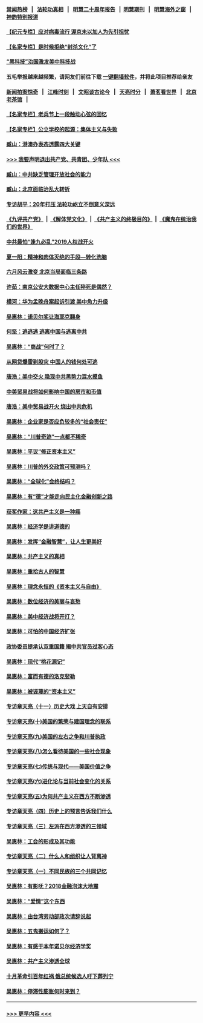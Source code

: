 #### [禁闻热榜](热点新闻.md?=0)  &nbsp;&nbsp;|&nbsp;&nbsp; [法轮功真相](https://github.com/gfw-breaker/truth/blob/master/README.md?=0) &nbsp;&nbsp;|&nbsp;&nbsp; [明慧二十周年报告](https://github.com/gfw-breaker/mh-reports/blob/master/README.md?=0) &nbsp;&nbsp;|&nbsp;&nbsp;[明慧期刊](https://github.com/gfw-breaker/mh-qikan) &nbsp;&nbsp;|&nbsp;&nbsp; [明慧海外之窗](https://github.com/gfw-breaker/mh-news/blob/master/README.md?=0) &nbsp;&nbsp;|&nbsp;&nbsp; [神韵特别报道](https://github.com/gfw-breaker/mh-news/blob/master/shenyun.md?=0)
#### [【纪元专栏】应对病毒流行 渥京未以加人为先引担忧](../pages/nsc423/n11875714.md?t=03140302) 
#### [【名家专栏】是时候拒绝“封杀文化”了](../pages/nsc423/n11814093.md?t=03140302) 
#### [“黑科技”治国激发美中科技战](../pages/nsc423/n11638056.md?t=03140302) 
#### 五毛举报越来越频繁，请网友们前往下载 [一键翻墙软件](https://github.com/gfw-breaker/ssr-accounts)，并将此项目推荐给亲友
#### [新闻拍案惊奇](https://github.com/gfw-breaker/banned-news/blob/master/pages/link4.md) &nbsp;&nbsp;|&nbsp;&nbsp; [江峰时刻](https://github.com/gfw-breaker/banned-news/blob/master/pages/link4.md) &nbsp;&nbsp;|&nbsp;&nbsp; [文昭谈古论今](https://github.com/gfw-breaker/banned-news/blob/master/pages/link4.md) &nbsp;&nbsp;|&nbsp;&nbsp; [天亮时分](https://github.com/gfw-breaker/banned-news/blob/master/pages/link4.md) &nbsp;&nbsp;|&nbsp;&nbsp; [萧茗看世界](https://github.com/gfw-breaker/banned-news/blob/master/pages/link4.md) &nbsp;&nbsp;|&nbsp;&nbsp; [北京老茶馆](https://github.com/gfw-breaker/banned-news/blob/master/pages/link4.md) &nbsp;&nbsp;|&nbsp;&nbsp; 
#### [【名家专栏】老兵节上一段触动心弦的回忆](../pages/nsc423/n11646016.md?t=03140302) 
#### [【名家专栏】公立学校的起源：集体主义与失败](../pages/nsc423/n11601833.md?t=03140302) 
#### [臧山：港澳办表态透露四大关键](../pages/nsc423/n11421628.md?t=03140302) 
#### [>>> 我要声明退出共产党、共青团、少年队 <<<](https://github.com/begood0513/goodnews/blob/master/quit/letter.md) 
#### [臧山：中共缺乏管理开放社会的能力](../pages/nsc423/n11407457.md?t=03140302) 
#### [臧山：北京面临治乱大转折](../pages/nsc423/n11406895.md?t=03140302) 
#### [专访胡平：20年打压 法轮功屹立不倒意义深远](../pages/nsc423/n11398800.md?t=03140302) 
#### [《九评共产党》](https://github.com/begood0513/9ping.md/blob/master/README.md) &nbsp;|&nbsp; [《解体党文化》](../../../../jtdwh.md/blob/master/README.md)  &nbsp;|&nbsp; [《共产主义的终极目的》](../../../../gczydzjmd.md/blob/master/README.md) &nbsp;|&nbsp; [《魔鬼在统治我们的世界》](../../../../mgztzwmdsj.md/blob/master/README.md) 
#### [中共最怕“逢九必乱”2019人权战开火](../pages/nsc423/n11385248.md?t=03140302) 
#### [夏一阳：精神和肉体灭绝的手段—转化洗脑](../pages/nsc423/n11368250.md?t=03140302) 
#### [六月风云激变 北京当局面临三条路](../pages/nsc423/n11313668.md?t=03140302) 
#### [许茹：南京公安大数据中心主任猝死是偶然？](../pages/nsc423/n11064744.md?t=03140302) 
#### [横河：华为孟晚舟案起诉引渡 美中角力升级](../pages/nsc423/n11027230.md?t=03140302) 
#### [吴惠林：诺贝尔奖让海耶克翻身](../pages/nsc423/n10890049.md?t=03140302) 
#### [何坚：逃逃逃 逃离中国与逃离中共](../pages/nsc423/n10592891.md?t=03140302) 
#### [吴惠林：“商战”何时了？](../pages/nsc423/n10573558.md?t=03140302) 
#### [从网贷爆雷到股灾 中国人的钱何处可逃](../pages/nsc423/n10572800.md?t=03140302) 
#### [唐浩：美中交火 隐现中共黑势力混水摸鱼](../pages/nsc423/n10544040.md?t=03140302) 
#### [中美贸易战将如何影响中国的房市和币值](../pages/nsc423/n10543697.md?t=03140302) 
#### [唐浩：美中贸易战开火 烧出中共危机](../pages/nsc423/n10540126.md?t=03140302) 
#### [吴惠林：企业家是否应负较多的“社会责任”](../pages/nsc423/n10535022.md?t=03140302) 
#### [吴惠林：“川普奇迹”一点都不稀奇](../pages/nsc423/n10512808.md?t=03140302) 
#### [吴惠林：平议“修正资本主义”](../pages/nsc423/n10495724.md?t=03140302) 
#### [吴惠林：川普的外交政策可预测吗？](../pages/nsc423/n10462387.md?t=03140302) 
#### [吴惠林：“全球化”会终结吗？](../pages/nsc423/n10452838.md?t=03140302) 
#### [吴惠林：有“德”才能走向民主化金融创新之路](../pages/nsc423/n10432292.md?t=03140302) 
#### [获奖作家：这共产主义是一种癌](../pages/nsc423/n10431541.md?t=03140302) 
#### [吴惠林：经济学是讲道德的](../pages/nsc423/n10398014.md?t=03140302) 
#### [吴惠林：发挥“金融智慧”，让人生更美好](../pages/nsc423/n10375019.md?t=03140302) 
#### [吴惠林：共产主义的真相](../pages/nsc423/n10351394.md?t=03140302) 
#### [吴惠林：重拾古人的智慧](../pages/nsc423/n10337691.md?t=03140302) 
#### [吴惠林：理念永恒的《资本主义与自由》](../pages/nsc423/n10316274.md?t=03140302) 
#### [吴惠林：数位经济的美丽与哀愁](../pages/nsc423/n10292946.md?t=03140302) 
#### [吴惠林：美中经济战将开打？](../pages/nsc423/n10258825.md?t=03140302) 
#### [吴惠林：可怕的中国经济扩张](../pages/nsc423/n10219147.md?t=03140302) 
#### [政协委员提承认双重国籍 揭中共官员过客心态](../pages/nsc423/n10208809.md?t=03140302) 
#### [吴惠林：现代“桃花源记”](../pages/nsc423/n10185234.md?t=03140302) 
#### [吴惠林：富而有德的洛克斐勒](../pages/nsc423/n10142264.md?t=03140302) 
#### [吴惠林：被诬蔑的“资本主义”](../pages/nsc423/n10124816.md?t=03140302) 
#### [专访章天亮（十一）历史大戏 上天自有安排](../pages/nsc423/n10094905.md?t=03140302) 
#### [专访章天亮(十)美国的繁荣与建国理念的联系](../pages/nsc423/n10094899.md?t=03140302) 
#### [专访章天亮(九)美国的左右之争和川普执政](../pages/nsc423/n10094889.md?t=03140302) 
#### [专访章天亮(八)怎么看待美国的一些社会现象](../pages/nsc423/n10094857.md?t=03140302) 
#### [专访章天亮(七)传统与现代——美国价值之争](../pages/nsc423/n10093140.md?t=03140302) 
#### [专访章天亮(六)进化论与当前社会变化的关系](../pages/nsc423/n10092036.md?t=03140302) 
#### [专访章天亮(五)为何共产主义在西方不断渗透](../pages/nsc423/n10083620.md?t=03140302) 
#### [专访章天亮（四）历史上的预言告诉我们什么](../pages/nsc423/n10083606.md?t=03140302) 
#### [专访章天亮（三）左派在西方渗透的三领域](../pages/nsc423/n10081115.md?t=03140302) 
#### [吴惠林：工会的形成及其功能](../pages/nsc423/n10080633.md?t=03140302) 
#### [专访章天亮（二）什么人和组织让人背离神](../pages/nsc423/n10076637.md?t=03140302) 
#### [专访章天亮（一）不同民族的三个共同记忆](../pages/nsc423/n10074188.md?t=03140302) 
#### [吴惠林：有影呒？2018金融泡沫大地震](../pages/nsc423/n10040534.md?t=03140302) 
#### [吴惠林：“爱情”这个东西](../pages/nsc423/n10019423.md?t=03140302) 
#### [吴惠林：由台湾劳动部政次请辞说起](../pages/nsc423/n9979679.md?t=03140302) 
#### [吴惠林：五鬼搬运如何了？](../pages/nsc423/n9925338.md?t=03140302) 
#### [吴惠林：有感于本年诺贝尔经济学奖](../pages/nsc423/n9871883.md?t=03140302) 
#### [吴惠林：共产主义渗透全球](../pages/nsc423/n9812748.md?t=03140302) 
#### [十月革命引百年红祸 俄总统候选人吁下葬列宁](../pages/nsc423/n9810182.md?t=03140302) 
#### [吴惠林：停滞性膨胀何时来到？](../pages/nsc423/n9764136.md?t=03140302) 

----
#### [ >>> 更早内容 <<< ](../indexes/nsc423-earlier.md)
